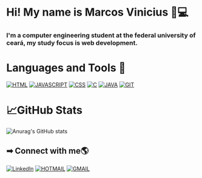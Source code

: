 # Hi! My name is Marcos Vinicius 👋💻 
### I'm a computer engineering student at the federal university of ceará, my study focus is web development.


# Languages and Tools 🔧
[![HTML](https://img.shields.io/badge/HTML-239120?style=for-the-badge&logo=html5&logoColor=white)]() 
[![JAVASCRIPT](https://img.shields.io/badge/JavaScript-F7DF1E?style=for-the-badge&logo=javascript&logoColor=black)]() 
[![CSS](https://img.shields.io/badge/CSS-239120?&style=for-the-badge&logo=css3&logoColor=white)]() 
[![C](https://img.shields.io/badge/C-00599C?style=for-the-badge&logo=c&logoColor=white)]() 
[![JAVA](https://img.shields.io/badge/Java-ED8B00?style=for-the-badge&logo=java&logoColor=white)]() 
[![GIT](https://img.shields.io/badge/GitHub-100000?style=for-the-badge&logo=github&logoColor=white)]() 

# 📈GitHub Stats
![Anurag's GitHub stats](https://github-readme-stats.vercel.app/api?username=MarcosVini9999&show_icons=true&theme=dark)

## ➡ Connect with me🌎
[![LinkedIn](https://img.shields.io/badge/LinkedIn-0077B5?style=for-the-badge&logo=linkedin&logoColor=white)](https://br.linkedin.com/in/marcosvinciusandradedesousa)
[![HOTMAIL](https://img.shields.io/badge/Microsoft_Outlook-0078D4?style=for-the-badge&logo=microsoft-outlook&logoColor=white)](mailto:marcosviniciusandradedesousa@hotmail.com)
[![GMAIL](https://img.shields.io/badge/Gmail-D14836?style=for-the-badge&logo=gmail&logoColor=white)](mailto:marcosviniciusandradedesousa@gmail.com)

